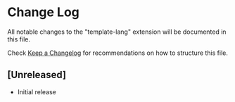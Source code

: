 # Change Log

All notable changes to the "template-lang" extension will be documented in this file.

Check [Keep a Changelog](http://keepachangelog.com/) for recommendations on how to structure this file.

## [Unreleased]

- Initial release